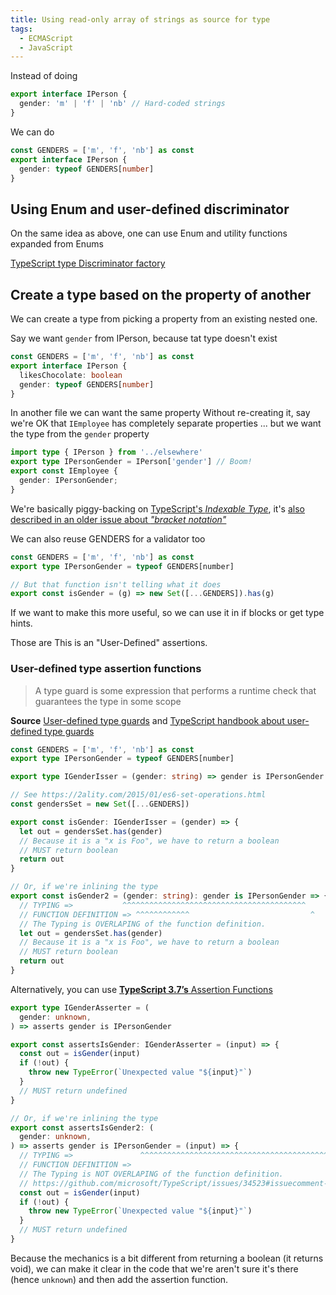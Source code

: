 ```yaml
---
title: Using read-only array of strings as source for type
tags:
  - ECMAScript
  - JavaScript
---
```


Instead of doing

```typescript
export interface IPerson {
  gender: 'm' | 'f' | 'nb' // Hard-coded strings
}
```

We can do

```typescript
const GENDERS = ['m', 'f', 'nb'] as const
export interface IPerson {
  gender: typeof GENDERS[number]
}
```

## Using Enum and user-defined discriminator

On the same idea as above, one can use Enum and utility functions expanded from
Enums

[TypeScript type Discriminator factory](https://gist.github.com/renoirb/d30e7edbe32d9c6b9c2006b13db7a016)

## Create a type based on the property of another

We can create a type from picking a property from an existing nested one.

Say we want `gender` from IPerson, because tat type doesn't exist

```typescript
const GENDERS = ['m', 'f', 'nb'] as const
export interface IPerson {
  likesChocolate: boolean
  gender: typeof GENDERS[number]
}
```

In another file we can want the same property Without re-creating it, say we're
OK that `IEmployee` has completely separate properties ... but we want the type
from the `gender` property

```typescript
import type { IPerson } from '../elsewhere'
export type IPersonGender = IPerson['gender'] // Boom!
export const IEmployee {
  gender: IPersonGender;
}
```

We're basically piggy-backing on [TypeScript's _Indexable
Type_][typescript-handbook-indexable-type], it's [also described in an older
issue about _"bracket notation"_][gh-typescript-issue-bracket-notation]

We can also reuse GENDERS for a validator too

```typescript
const GENDERS = ['m', 'f', 'nb'] as const
export type IPersonGender = typeof GENDERS[number]

// But that function isn't telling what it does
export const isGender = (g) => new Set([...GENDERS]).has(g)
```

If we want to make this more useful, so we can use it in if blocks or get type
hints.

Those are This is an "User-Defined" assertions.

### User-defined type assertion functions

> A type guard is some expression that performs a runtime check that guarantees
> the type in some scope

**Source**
[User-defined type guards](https://exploringjs.com/tackling-ts/downloads/complete-toc.html)
and [TypeScript handbook about user-defined type
guards][typescript-handbook-user-defined-type-guards]

```typescript
const GENDERS = ['m', 'f', 'nb'] as const
export type IPersonGender = typeof GENDERS[number]

export type IGenderIsser = (gender: string) => gender is IPersonGender

// See https://2ality.com/2015/01/es6-set-operations.html
const gendersSet = new Set([...GENDERS])

export const isGender: IGenderIsser = (gender) => {
  let out = gendersSet.has(gender)
  // Because it is a "x is Foo", we have to return a boolean
  // MUST return boolean
  return out
}

// Or, if we're inlining the type
export const isGender2 = (gender: string): gender is IPersonGender => {
  // TYPING =>           ^^^^^^^^^^^^^^^^^^^^^^^^^^^^^^^^^^^^^^^^^
  // FUNCTION DEFINITION => ^^^^^^^^^^^^                           ^
  // The Typing is OVERLAPING of the function definition.
  let out = gendersSet.has(gender)
  // Because it is a "x is Foo", we have to return a boolean
  // MUST return boolean
  return out
}
```

Alternatively, you can use [**TypeScript 3.7’s** Assertion
Functions][typescript-handbook-user-defined-assertion-function]

```typescript
export type IGenderAsserter = (
  gender: unknown,
) => asserts gender is IPersonGender

export const assertsIsGender: IGenderAsserter = (input) => {
  const out = isGender(input)
  if (!out) {
    throw new TypeError(`Unexpected value "${input}"`)
  }
  // MUST return undefined
}

// Or, if we're inlining the type
export const assertsIsGender2: (
  gender: unknown,
) => asserts gender is IPersonGender = (input) => {
  // TYPING =>               ^^^^^^^^^^^^^^^^^^^^^^^^^^^^^^^^^^^^^^^^^^^^^^^^^^^^^
  // FUNCTION DEFINITION =>                                                           ^
  // The Typing is NOT OVERLAPING of the function definition.
  // https://github.com/microsoft/TypeScript/issues/34523#issuecomment-700491122
  const out = isGender(input)
  if (!out) {
    throw new TypeError(`Unexpected value "${input}"`)
  }
  // MUST return undefined
}
```

Because the mechanics is a bit different from returning a boolean (it returns
void), we can make it clear in the code that we're aren't sure it's there (hence
`unknown`) and then add the assertion function.

[typescript-handbook-indexable-type]:
  https://www.typescriptlang.org/docs/handbook/interfaces.html#indexable-types
  'TypeScript handbook about Indexable Type'
[gh-typescript-issue-bracket-notation]:
  https://github.com/microsoft/TypeScript/issues/28081#issuecomment-432710576
  'also described in an older issue about bracket notation'
[typescript-handbook-user-defined-type-guards]:
  https://www.typescriptlang.org/docs/handbook/advanced-types.html#user-defined-type-guards
  'TypeScript Handbook: A type guard is some expression that performs a runtime check that guarantees the type in some scope'
[typescript-handbook-user-defined-assertion-function]:
  https://www.typescriptlang.org/docs/handbook/release-notes/typescript-3-7.html#assertion-functions
  'TypeScript 3.7 Assertion Functions'

